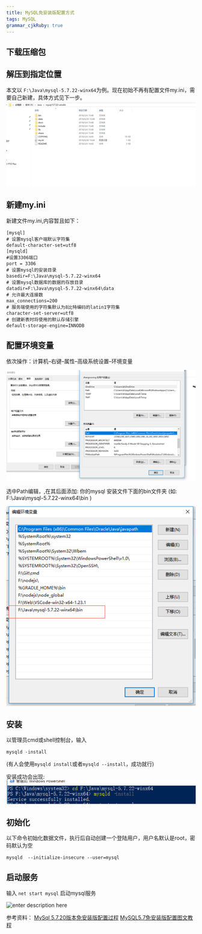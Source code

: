 ```yaml
---
title: MySQL免安装版配置方式
tags: MySQL
grammar_cjkRuby: true
---
```


## 下载压缩包

## 解压到指定位置
本文以 ```F:\Java\mysql-5.7.22-winx64```为例。现在初始不再有配置文件my.ini，需要自己新建，具体方式见下一步。
![enter description here](./images/1530154278224.png)

## 新建my.ini
新建文件my.ini,内容暂且如下：
```
[mysql]  
# 设置mysql客户端默认字符集  
default-character-set=utf8  
[mysqld]  
#设置3306端口  
port = 3306  
# 设置mysql的安装目录  
basedir=F:\Java\mysql-5.7.22-winx64 
# 设置mysql数据库的数据的存放目录  
datadir=F:\Java\mysql-5.7.22-winx64\data  
# 允许最大连接数  
max_connections=200  
# 服务端使用的字符集默认为8比特编码的latin1字符集  
character-set-server=utf8
# 创建新表时将使用的默认存储引擎  
default-storage-engine=INNODB
```
## 配置环境变量

依次操作：计算机–右键–属性–高级系统设置–环境变量

![enter description here](./images/1530154576757.png)

选中Path编辑，,在其后面添加: 你的mysql 安装文件下面的bin文件夹 
(如: F:\Java\mysql-5.7.22-winx64\bin )

![enter description here](./images/1530154608807.png)

## 安装

以管理员cmd或shell控制台，输入
```
mysqld -install
```
(有人会使用```mysqld install```或者```mysqld --install```，成功就行)

安装成功会出现:
![enter description here](./images/1530155220833.png)

## 初始化
以下命令初始化数据文件，执行后自动创建一个登陆用户，用户名默认是root，密码默认为空
```
mysqld  --initialize-insecure --user=mysql
```
## 启动服务
输入 ```net start mysql``` 启动mysql服务

![enter description here](./images/1530155458631.png)


参考资料：
[MySql 5.7.20版本免安装版配置过程](https://www.cnblogs.com/wxw7blog/p/7853182.html)
[MySQL5.7免安装版配置图文教程](https://www.jb51.net/article/123004.htm)